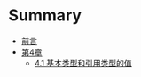 # Summary

* [前言](README.md)
* [第4章](./Ch04/04.md)
    * [4.1 基本类型和引用类型的值](./Ch04/01/01.md)
<!--
* [第21章](./Ch21/21.md)
    * [21.4 跨源资源共享](./Ch21/21.4.md)
* [第23章](./Ch23/23.md)
    * [23.3 数据存储](./Ch23/3/23.3.md)
        * [23.3.1 Cookie](./Ch23/3/23.3.1.md)
            * [1 限制](./Ch23/3/23.3.1.1.md)
            * [2 cookie 的构成](./Ch23/3/23.3.1.2.md)
            * [3 JavaScript 中的 cookie](./Ch23/3/23.3.1.3.md)
            * [4 子 cookie](./Ch23/3/23.3.1.4.md)
-->
